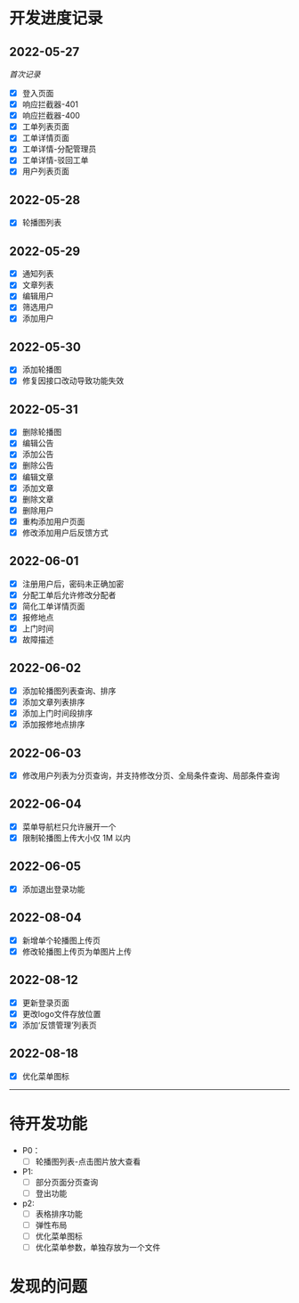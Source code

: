 # 开发进度记录

## 2022-05-27

_首次记录_

- [x] 登入页面
- [x] 响应拦截器-401
- [x] 响应拦截器-400
- [x] 工单列表页面
- [x] 工单详情页面
- [x] 工单详情-分配管理员
- [x] 工单详情-驳回工单
- [x] 用户列表页面

## 2022-05-28

- [x] 轮播图列表

## 2022-05-29

- [x] 通知列表
- [x] 文章列表
- [x] 编辑用户
- [x] 筛选用户
- [x] 添加用户

## 2022-05-30

- [x] 添加轮播图
- [x] 修复因接口改动导致功能失效

## 2022-05-31

- [x] 删除轮播图
- [x] 编辑公告
- [x] 添加公告
- [x] 删除公告
- [x] 编辑文章
- [x] 添加文章
- [x] 删除文章
- [x] 删除用户
- [x] 重构添加用户页面
- [x] 修改添加用户后反馈方式

## 2022-06-01

- [x] 注册用户后，密码未正确加密
- [x] 分配工单后允许修改分配者
- [x] 简化工单详情页面
- [x] 报修地点
- [x] 上门时间
- [x] 故障描述

## 2022-06-02

- [x] 添加轮播图列表查询、排序
- [x] 添加文章列表排序
- [x] 添加上门时间段排序
- [x] 添加报修地点排序

## 2022-06-03

- [x] 修改用户列表为分页查询，并支持修改分页、全局条件查询、局部条件查询

## 2022-06-04

- [x] 菜单导航栏只允许展开一个
- [x] 限制轮播图上传大小仅 1M 以内

## 2022-06-05

- [x] 添加退出登录功能

## 2022-08-04

- [x] 新增单个轮播图上传页
- [x] 修改轮播图上传页为单图片上传

## 2022-08-12

- [x] 更新登录页面
- [x] 更改logo文件存放位置
- [x] 添加‘反馈管理’列表页

## 2022-08-18

- [x] 优化菜单图标

---

# 待开发功能

- P0：
  - [ ] 轮播图列表-点击图片放大查看
- P1:
  - [ ] 部分页面分页查询
  - [ ] 登出功能
- p2:
  - [ ] 表格排序功能
  - [ ] 弹性布局
  - [ ] 优化菜单图标
  - [ ] 优化菜单参数，单独存放为一个文件

# 发现的问题
